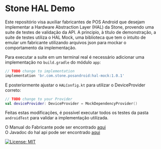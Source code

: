 # Stone HAL Demo
Este repositório visa auxiliar fabricantes de POS Android que desejam implementar a Hardware Abstraction Layer (HAL) da Stone, provendo uma suite de testes de validação da API.
A principio, à título de demonstração, a suite de testes utiliza o HAL Mock, uma biblioteca que tem o intuito de emular um fabricante utilizando arquivos json para mockar o comportamento da implementação.

Para executar a suite em um terminal real é necessário adicionar uma implementação no `build.gradle` do módulo `app`:

```groovy
// TODO change to implementation
implementation 'br.com.stone.posandroid:hal-mock:1.0.1'
```

E posteriormente ajustar o `HALConfig.kt` para utilizar o DeviceProvider correto:

```kotlin
// TODO change to your Provider
val deviceProvider: DeviceProvider = MockDependencyProvider()
```

Feitas estas modificações, é possível executar todos os testes da pasta `androidTest` para validar a implementação utilizada.

O Manual do Fabricante pode ser encontrado [aqui](https://hardware-stone-integration.readme.io/docs/) <br/>
O Javadoc do hal api pode ser encontrado [aqui](https://stone-payments.github.io/pos-android-hal-demo/)

[![License: MIT](https://img.shields.io/badge/License-MIT-yellow.svg)](https://opensource.org/licenses/MIT)
